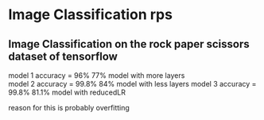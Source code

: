 # Image Classification rps

## Image Classification on the rock paper scissors dataset of tensorflow

model 1 accuracy = 96% 77% model with more layers  
model 2 accuracy = 99.8% 84% model with less layers
model 3 accuracy = 99.8% 81.1% model with reducedLR

reason for this is probably overfitting  
